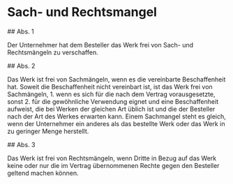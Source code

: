 # Sach- und Rechtsmangel



\#\# Abs. 1

 Der Unternehmer hat dem Besteller das Werk frei von Sach\- und Rechtsmängeln zu verschaffen.

\#\# Abs. 2

 Das Werk ist frei von Sachmängeln, wenn es die vereinbarte Beschaffenheit hat. Soweit die Beschaffenheit nicht vereinbart ist, ist das Werk frei von Sachmängeln,  1\.
 wenn es sich für die nach dem Vertrag vorausgesetzte, sonst
 2\.
 für die gewöhnliche Verwendung eignet und eine Beschaffenheit aufweist, die bei Werken der gleichen Art üblich ist und die der Besteller nach der Art des Werkes erwarten kann.
Einem Sachmangel steht es gleich, wenn der Unternehmer ein anderes als das bestellte Werk oder das Werk in zu geringer Menge herstellt.

\#\# Abs. 3

 Das Werk ist frei von Rechtsmängeln, wenn Dritte in Bezug auf das Werk keine oder nur die im Vertrag übernommenen Rechte gegen den Besteller geltend machen können. 

